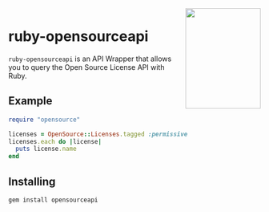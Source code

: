 <img align="right" width="150" height="200" src="https://opensource.org/files/OSIApproved.png">

ruby-opensourceapi
==================

`ruby-opensourceapi` is an API Wrapper that allows you to query the
Open Source License API with Ruby.

Example
-------

```ruby
require "opensource"

licenses = OpenSource::Licenses.tagged :permissive
licenses.each do |license|
  puts license.name
end
```

Installing
----------

```
gem install opensourceapi
```
